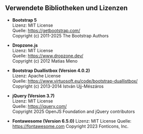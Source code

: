 ## Verwendete Bibliotheken und Lizenzen
- **Bootstrap 5**  
  Lizenz: MIT License  
  Quelle: https://getbootstrap.com/  
  Copyright (c) 2011-2025 The Bootstrap Authors

- **Dropzone.js**  
  Lizenz: MIT License  
  Quelle: https://www.dropzone.dev/  
  Copyright (c) 2012 Matias Meno

- **Bootstrap Duallistbox (Version 4.0.2)**  
  Lizenz: Apache License<br>
  Quelle: https://www.virtuosoft.eu/code/bootstrap-duallistbox/  
  Copyright (c) 2013-2014 István Ujj-Mészáros

- **jQuery (Version 3.7)**  
  Lizenz: MIT License  
  Quelle: https://jquery.com/  
  Copyright 2025 OpenJS Foundation and jQuery contributors

- **Fontawesome (Version 6.5.0)**
  Lizenz: MIT License
  Quelle: https://fontawesome.com
  Copyright 2023 Fonticons, Inc.
